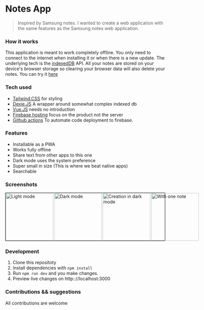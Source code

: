 # Notes App
> Inspired by Samsung notes. I wanted to create a web application with the same features as the Samsung notes web application.

### How it works
This application is meant to work completely offline. You only need to connect to the internet when installing it or when there is a new update. The underlying tech is the [indexedDB](https://developer.mozilla.org/en-US/docs/Web/API/IndexedDB_API) API. 
All your notes are stored on your device's browser storage so clearing your browser data will also delete your notes. You can try it [here](https://notes-238cd.web.app) 

### Tech used
* [Tailwind.CSS](https://tailwindcss.com) for styling
* [Dexie.JS](https://dexie.org) A wrapper around somewhat complex indexed db
* [Vue.JS](https://vuejs.org) needs no introduction
* [Firebase hosting](https://firebase.google.com/docs/hosting) focus on the product not the server
* [Github actions](https://github.com/features/actions) To automate code deployment to firebase.

### Features
* Installable as a PWA
* Works fully offline
* Share text from other apps to this one
* Dark mode uses the system preference
* Super small in size (This is where we beat native apps)
* Searchable


### Screenshots
<div style="display: flex; gap: 3px; border: 1px solid black">
 <img width="150" alt="Light mode" src="https://user-images.githubusercontent.com/35426405/188124054-e980b2bc-0d88-46e3-b562-d9820a069f6d.png">
 <img width="150" alt="Dark mode" src="https://user-images.githubusercontent.com/35426405/188124536-27185bc5-1d98-4438-a536-ac093435001c.png">
 <img width="150" alt="Creation in dark mode" src="https://user-images.githubusercontent.com/35426405/188125587-38812da2-2e39-41bf-aa44-0065a04d2db8.png">
 <img width="150" alt="With one note" src="https://user-images.githubusercontent.com/35426405/188125801-441a8327-7868-4ade-8b69-b27cabc4815c.png">
</div>

### Development
1. Clone this repositoty
2. Install dependencies with `npm install`
3. Run `npm run dev` and you make changes.
4. Preview live changes on http:://localhost:3000


### Contributions && suggestions
All contributions are welcome

